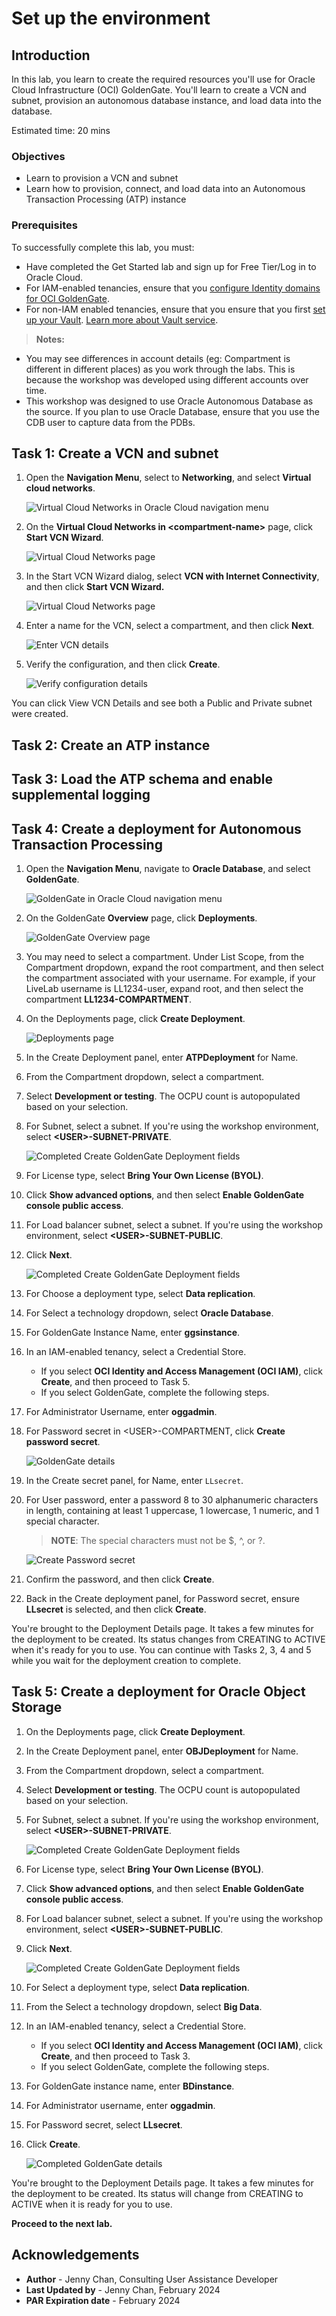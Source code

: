 # Set up the environment

## Introduction

In this lab, you learn to create the required resources you'll use for Oracle Cloud Infrastructure (OCI) GoldenGate. You'll learn to create a VCN and subnet, provision an autonomous database instance, and load data into the database.

Estimated time: 20 mins

### Objectives

-  Learn to provision a VCN and subnet
-  Learn how to provision, connect, and load data into an Autonomous Transaction Processing (ATP) instance

### Prerequisites

To successfully complete this lab, you must:
* Have completed the Get Started lab and sign up for Free Tier/Log in to Oracle Cloud.
* For IAM-enabled tenancies, ensure that you [configure Identity domains for OCI GoldenGate](https://docs.oracle.com/en/cloud/paas/goldengate-service/mkmbs/#GUID-DD9C1BF8-69FE-4C9A-A2D1-74C73550ED65).
* For non-IAM enabled tenancies, ensure that you ensure that you first [set up your Vault](https://docs.oracle.com/en-us/iaas/Content/KeyManagement/Tasks/managingvaults_topic-To_create_a_new_vault.htm#createnewvault). [Learn more about Vault service](https://docs.oracle.com/en-us/iaas/Content/KeyManagement/Concepts/keyoverview.htm).

> **Notes:** 
* You may see differences in account details (eg: Compartment is different in different places) as you work through the labs. This is because the workshop was developed using different accounts over time.
* This workshop was designed to use Oracle Autonomous Database as the source. If you plan to use Oracle Database, ensure that you use the CDB user to capture data from the PDBs.

## Task 1: Create a VCN and subnet

1.  Open the **Navigation Menu**, select to **Networking**, and select **Virtual cloud networks**.

	![Virtual Cloud Networks in Oracle Cloud navigation menu](https://oracle-livelabs.github.io/common/images/console/networking-vcn.png " ")

2.  On the **Virtual Cloud Networks in &lt;compartment-name&gt;** page, click **Start VCN Wizard**.

	![Virtual Cloud Networks page](https://oracle-livelabs.github.io/goldengate/ggs-common/adb/images/01-02-start-vcn-wizard.png " ")

3.  In the Start VCN Wizard dialog, select **VCN with Internet Connectivity**, and then click **Start VCN Wizard.**

    ![Virtual Cloud Networks page](https://oracle-livelabs.github.io/goldengate/ggs-common/adb/images/01-03-vcn-wizard.png " ")

4.  Enter a name for the VCN, select a compartment, and then click **Next**.

    ![Enter VCN details](https://oracle-livelabs.github.io/goldengate/ggs-common/adb/images/01-04-vcn-details.png " ")

5.  Verify the configuration, and then click **Create**.

    ![Verify configuration details](https://oracle-livelabs.github.io/goldengate/ggs-common/adb/images/01-05-create-vcn.png " ")

You can click View VCN Details and see both a Public and Private subnet were created.

## Task 2: Create an ATP instance

[](include:02-create-atp-instance.md)


## Task 3: Load the ATP schema and enable supplemental logging

[](include:03-load-atp-schema.md)

## Task 4: Create a deployment for Autonomous Transaction Processing

1.  Open the **Navigation Menu**, navigate to **Oracle Database**, and select **GoldenGate**.

    ![GoldenGate in Oracle Cloud navigation menu](../../../ggs-common/create/images/database-goldengate.png " ")

2.  On the GoldenGate **Overview** page, click **Deployments**.

    ![GoldenGate Overview page](../../../ggs-common/create/images/01-02-ggs-overview.png " ")

3.  You may need to select a compartment. Under List Scope, from the Compartment dropdown, expand the root compartment, and then select the compartment associated with your username. For example, if your LiveLab username is LL1234-user, expand root, and then select the compartment **LL1234-COMPARTMENT**.

4.  On the Deployments page, click **Create Deployment**.

    ![Deployments page](../../../ggs-common/create/images/01-04-create-deployment.png "")

5.  In the Create Deployment panel, enter **ATPDeployment** for Name.

6.  From the Compartment dropdown, select a compartment.

7.  Select **Development or testing**. The OCPU count is autopopulated based on your selection.

8.  For Subnet, select a subnet. If you're using the workshop environment, select **&lt;USER&gt;-SUBNET-PRIVATE**.

    ![Completed Create GoldenGate Deployment fields](./images/01-09-create-atp-deployment-summary.png " ")

9.  For License type, select **Bring Your Own License (BYOL)**.

10.  Click **Show advanced options**, and then select **Enable GoldenGate console public access**.

11. For Load balancer subnet, select a subnet. If you're using the workshop environment, select **&lt;USER&gt;-SUBNET-PUBLIC**.

12. Click **Next**.

    ![Completed Create GoldenGate Deployment fields](./images/01-13-create-atp-deployment-summary.png " ")

13. For Choose a deployment type, select **Data replication**.

14. For Select a technology dropdown, select **Oracle Database**.

15. For GoldenGate Instance Name, enter **ggsinstance**.

16. In an IAM-enabled tenancy, select a Credential Store. 

    * If you select **OCI Identity and Access Management (OCI IAM)**, click **Create**, and then proceed to Task 5.
    * If you select GoldenGate, complete the following steps.

17. For Administrator Username, enter **oggadmin**.

18. For Password secret in &lt;USER&gt;-COMPARTMENT, click **Create password secret**.

    ![GoldenGate details](../../../ggs-common/create/images/01-16-create-deployment-gg-details.png " ")

19. In the Create secret panel, for Name, enter `LLsecret`.

20. For User password, enter a password 8 to 30 alphanumeric characters in length, containing at least 1 uppercase, 1 lowercase, 1 numeric, and 1 special character.

    > **NOTE**: The special characters must not be $, ^, or ?. 

    ![Create Password secret](../../../ggs-common/create/images/01-19-passwordsecret.png " ")

21. Confirm the password, and then click **Create**.

22. Back in the Create deployment panel, for Password secret, ensure **LLsecret** is selected, and then click **Create**.

You're brought to the Deployment Details page. It takes a few minutes for the deployment to be created. Its status changes from CREATING to ACTIVE when it's ready for you to use. You can continue with Tasks 2, 3, 4 and 5 while you wait for the deployment creation to complete.

## Task 5: Create a deployment for Oracle Object Storage

1.  On the Deployments page, click **Create Deployment**.

2.  In the Create Deployment panel, enter **OBJDeployment** for Name.

3.  From the Compartment dropdown, select a compartment. 

4.  Select **Development or testing**. The OCPU count is autopopulated based on your selection.

5.  For Subnet, select a subnet. If you're using the workshop environment, select **&lt;USER&gt;-SUBNET-PRIVATE**.

    ![Completed Create GoldenGate Deployment fields](images/02-06-bigdata.png " ")

6. For License type, select **Bring Your Own License (BYOL)**.

7.  Click **Show advanced options**, and then select **Enable GoldenGate console public access**.

8. For Load balancer subnet, select a subnet. If you're using the workshop environment, select **&lt;USER&gt;-SUBNET-PUBLIC**.

9. Click **Next**.

    ![Completed Create GoldenGate Deployment fields](images/02-10-bigdata.png " ")

10. For Select a deployment type, select **Data replication**.

11. From the Select a technology dropdown, select **Big Data**.

12. In an IAM-enabled tenancy, select a Credential Store. 

    * If you select **OCI Identity and Access Management (OCI IAM)**, click **Create**, and then proceed to Task 3.
    * If you select GoldenGate, complete the following steps.

13. For GoldenGate instance name, enter **BDinstance**.

14. For Administrator username, enter **oggadmin**.

15. For Password secret, select **LLsecret**.

15. Click **Create**.

    ![Completed GoldenGate details](images/02-15-bigdata.png " ")

You're brought to the Deployment Details page. It takes a few minutes for the deployment to be created. Its status will change from CREATING to ACTIVE when it is ready for you to use.

**Proceed to the next lab.**

## Acknowledgements

- **Author** - Jenny Chan, Consulting User Assistance Developer
- **Last Updated by** - Jenny Chan, February 2024
- **PAR Expiration date** - February 2024
